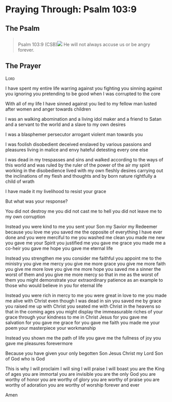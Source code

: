 # Praying Through: Psalm 103:9

## The Psalm

>Psalm 103:9 (CSB)<img class="intro-right" style="margin-top:10px" src="/images/art-paris-psalter.jpg">   He will not always accuse us or be angry forever. 

## The Prayer

<div style="font-variant: small-caps;">
Lord
</div>


I have spent my entire life
  warring against you
  fighting you
  sinning against you
  ignoring you
  pretending to be good
  when I was corrupted
  to the core

With all of my life
  I have sinned against you
  lied to my fellow man
  lusted after women
  and anger towards children

I was an walking abomination
  and a living idol maker
  and a friend to Satan
  and a servant to the world
  and a slave to my own desires

I was a blasphemer
  persecutor
  arrogant
  violent man
  towards you

I was foolish
  disobedient
  deceived
  enslaved by various passions and pleasures
  living in malice and envy
  hateful
  detesting every one else

I was dead in my trespasses and sins
  and walked according to the ways of this world
  and was ruled by the ruler of the power of the air
  my spirit working in the disobedience
  lived with my own fleshly desires
  carrying out the inclinations of my flesh and thoughts
  and by born nature
  rightfully
  a child of wrath

I have made it my livelihood
  to resist your grace

But what was your response?

You did not destroy me
  you did not cast me to hell
  you did not leave me to my own corruption

Instead
  you were kind to me
  you sent your Son
  my Savior
  my Redeemer
  because you love me
  you saved me 
  the opposite of everything I have ever done
  and you were merciful to me
  you washed me clean
  you made me new
  you gave me your Spirit
  you justified me
  you gave me grace
  you made me a co-heir
  you gave me hope
  you gave me eternal life

Instead
  you strengthen me
  you consider me faithful
  you appoint me to the ministry
  you give me mercy
  you give me more grace
  you give me more faith
  you give me more love
  you give me more hope
  you saved me
  a sinner
  the worst of them
  and you give me more mercy
  so that in me
  as the worst of them
  you might demonstrate your extraordinary patience
  as an example to those who would believe in you
  for eternal life

Instead
  you were rich in mercy to me
  you were great in love to me
  you made me alive with Christ
  even though I was dead in sin
  you saved me by grace
  you raised me up with Christ
  you seated me with Christ in the heavens
  so that in the coming ages
  you might display the immeasurable riches of your grace
  through your kindness to me in Christ Jesus
  for you gave me salvation
  for you gave me grace
  for you gave me faith
  you made me your poem
  your masterpiece
  your workmanship

Instead
  you shown me the path of life
  you gave me the fullness of joy
  you gave me pleasures forevermore

Because you have given
  your only begotten Son
  Jesus Christ
  my Lord
  Son of God
  who is God

This is why
  I will proclaim
  I will sing
  I will praise
  I will boast
  you are the King of ages
  you are immortal
  you are invisible
  you are the only God
  you are worthy of honor
  you are worthy of glory
  you are worthy of praise
  you are worthy of adoration
  you are worthy of worship
  forever and ever

Amen
